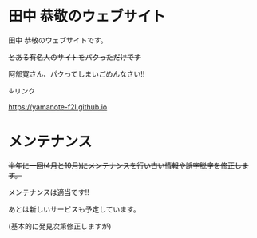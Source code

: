 # 田中 恭敬のウェブサイト
田中 恭敬のウェブサイトです。

~~とある有名人のサイトをパクっただけです~~

阿部寛さん、パクってしまいごめんなさい!!

↓リンク

https://yamanote-f2l.github.io

# メンテナンス
~~半年に一回(4月と10月)にメンテナンスを行い古い情報や誤字脱字を修正します。~~

メンテナンスは適当です!!

あとは新しいサービスも予定しています。

(基本的に発見次第修正しますが)
